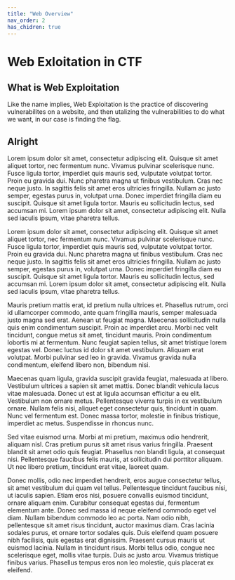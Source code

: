 ```yaml
---
title: "Web Overview"
nav_order: 2
has_chidren: true
---
```

# Web Exloitation in CTF
## What is Web Exploitation
Like the name implies, Web Exploitation is the practice of discovering vulnerabilites on a website, and then utalizing the vulnerabilities to do what we want, in our case is finding the flag.
## Alright
Lorem ipsum dolor sit amet, consectetur adipiscing elit. Quisque sit amet aliquet tortor, nec fermentum nunc. Vivamus pulvinar scelerisque nunc. Fusce ligula tortor, imperdiet quis mauris sed, vulputate volutpat tortor. Proin eu gravida dui. Nunc pharetra magna ut finibus vestibulum. Cras nec neque justo. In sagittis felis sit amet eros ultricies fringilla. Nullam ac justo semper, egestas purus in, volutpat urna. Donec imperdiet fringilla diam eu suscipit. Quisque sit amet ligula tortor. Mauris eu sollicitudin lectus, sed accumsan mi. Lorem ipsum dolor sit amet, consectetur adipiscing elit. Nulla sed iaculis ipsum, vitae pharetra tellus.


Lorem ipsum dolor sit amet, consectetur adipiscing elit. Quisque sit amet aliquet tortor, nec fermentum nunc. Vivamus pulvinar scelerisque nunc. Fusce ligula tortor, imperdiet quis mauris sed, vulputate volutpat tortor. Proin eu gravida dui. Nunc pharetra magna ut finibus vestibulum. Cras nec neque justo. In sagittis felis sit amet eros ultricies fringilla. Nullam ac justo semper, egestas purus in, volutpat urna. Donec imperdiet fringilla diam eu suscipit. Quisque sit amet ligula tortor. Mauris eu sollicitudin lectus, sed accumsan mi. Lorem ipsum dolor sit amet, consectetur adipiscing elit. Nulla sed iaculis ipsum, vitae pharetra tellus.

Mauris pretium mattis erat, id pretium nulla ultrices et. Phasellus rutrum, orci id ullamcorper commodo, ante quam fringilla mauris, semper malesuada justo magna sed erat. Aenean ut feugiat magna. Maecenas sollicitudin nulla quis enim condimentum suscipit. Proin ac imperdiet arcu. Morbi nec velit tincidunt, congue metus sit amet, tincidunt mauris. Proin condimentum lobortis mi at fermentum. Nunc feugiat sapien tellus, sit amet tristique lorem egestas vel. Donec luctus id dolor sit amet vestibulum. Aliquam erat volutpat. Morbi pulvinar sed leo in gravida. Vivamus gravida nulla condimentum, eleifend libero non, bibendum nisi.

Maecenas quam ligula, gravida suscipit gravida feugiat, malesuada at libero. Vestibulum ultrices a sapien sit amet mattis. Donec blandit vehicula lacus vitae malesuada. Donec ut est at ligula accumsan efficitur a eu elit. Vestibulum non ornare metus. Pellentesque viverra turpis in ex vestibulum ornare. Nullam felis nisi, aliquet eget consectetur quis, tincidunt in quam. Nunc vel fermentum est. Donec massa tortor, molestie in finibus tristique, imperdiet ac metus. Suspendisse in rhoncus nunc.

Sed vitae euismod urna. Morbi at mi pretium, maximus odio hendrerit, aliquam nisl. Cras pretium purus sit amet risus varius fringilla. Praesent blandit sit amet odio quis feugiat. Phasellus non blandit ligula, at consequat nisi. Pellentesque faucibus felis mauris, at sollicitudin dui porttitor aliquam. Ut nec libero pretium, tincidunt erat vitae, laoreet quam.

Donec mollis, odio nec imperdiet hendrerit, eros augue consectetur tellus, sit amet vestibulum dui quam vel tellus. Pellentesque tincidunt faucibus nisi, ut iaculis sapien. Etiam eros nisi, posuere convallis euismod tincidunt, ornare aliquam enim. Curabitur consequat egestas dui, fermentum elementum ante. Donec sed massa id neque eleifend commodo eget vel diam. Nullam bibendum commodo leo ac porta. Nam odio nibh, pellentesque sit amet risus tincidunt, auctor maximus diam. Cras lacinia sodales purus, et ornare tortor sodales quis. Duis eleifend quam posuere nibh facilisis, quis egestas erat dignissim. Praesent cursus mauris ut euismod lacinia. Nullam in tincidunt risus. Morbi tellus odio, congue nec scelerisque eget, mollis vitae turpis. Duis ac justo arcu. Vivamus tristique finibus varius. Phasellus tempus eros non leo molestie, quis placerat ex eleifend.
